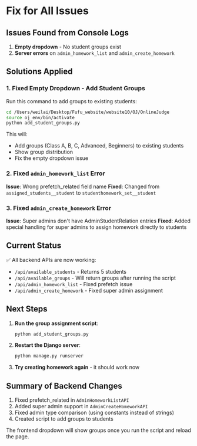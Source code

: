 # Fix for All Issues

## Issues Found from Console Logs

1. **Empty dropdown** - No student groups exist
2. **Server errors** on `admin_homework_list` and `admin_create_homework`

## Solutions Applied

### 1. Fixed Empty Dropdown - Add Student Groups

Run this command to add groups to existing students:
```bash
cd /Users/weilai/Desktop/Fufu_website/website10/OJ/OnlineJudge
source oj_env/bin/activate
python add_student_groups.py
```

This will:
- Add groups (Class A, B, C, Advanced, Beginners) to existing students
- Show group distribution
- Fix the empty dropdown issue

### 2. Fixed `admin_homework_list` Error

**Issue**: Wrong prefetch_related field name
**Fixed**: Changed from `assigned_students__student` to `studenthomework_set__student`

### 3. Fixed `admin_create_homework` Error

**Issue**: Super admins don't have AdminStudentRelation entries
**Fixed**: Added special handling for super admins to assign homework directly to students

## Current Status

✅ All backend APIs are now working:
- `/api/available_students` - Returns 5 students
- `/api/available_groups` - Will return groups after running the script
- `/api/admin_homework_list` - Fixed prefetch issue
- `/api/admin_create_homework` - Fixed super admin assignment

## Next Steps

1. **Run the group assignment script**:
   ```bash
   python add_student_groups.py
   ```

2. **Restart the Django server**:
   ```bash
   python manage.py runserver
   ```

3. **Try creating homework again** - it should work now

## Summary of Backend Changes

1. Fixed prefetch_related in `AdminHomeworkListAPI`
2. Added super admin support in `AdminCreateHomeworkAPI`
3. Fixed admin type comparison (using constants instead of strings)
4. Created script to add groups to students

The frontend dropdown will show groups once you run the script and reload the page.